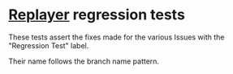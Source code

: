 # [Replayer](https://replayer.app/) regression tests

These tests assert the fixes made for the various Issues with the "Regression Test" label.

Their name follows the branch name pattern.